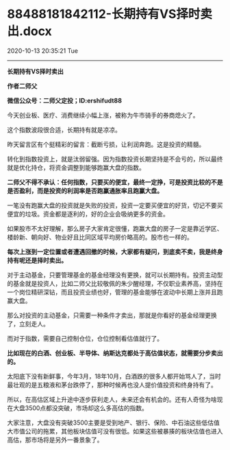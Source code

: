# 88488181842112-长期持有VS择时卖出.docx

2020-10-13 20:35:21 Tue

----

__长期持有VS择时卖出__

__作者二师父__

__微信公众号：二师父定投；ID:ershifudt88__

今天创业板、医疗、消费继续小幅上涨，被称为牛市骑手的券商熄火了。

这个指数波段很合适，长期持有就是凉凉。

昨天留言区有个挺精彩的留言：截断亏损，让利润奔跑。这是投资的精髓。

转化到指数投资上，就是汰弱留强。因为指数投资长期坚持是不会亏的，所以最终就是优化持仓，将资金调整到能够跑赢大盘的指数。

__二师父不得不承认：任何指数，只要买的便宜，最终一定挣，可是投资比较的不是是否盈利，而是投资的利润率是否跑赢通胀率且跑赢大盘。__

一笔没有跑赢大盘的投资就是失败的投资，投资一定要买便宜的好货，切记不要买便宜的垃圾。资金都是逐利的，好的企业会吸纳更多的资金。

如果股市不太好理解，那么房子大家肯定很懂，跑赢大盘的房子一定是靠近学区、楼龄新、朝向好、物业好且比同区域平均房价略高的。股市也一样的。

__每次上涨到一定位置或者遭遇回撤的时候，大家都有疑问，到底卖不卖，我是终身持有呢还是择时卖出。__

对于主动基金，只要管理基金的基金经理没有更换，就可以长期持有。投资主动型的基金就是投资人，比如二师父比较敬佩的朱少醒经理，不仅职业素养高，坚持在一个岗位精研深钻，而且投资业绩也好，管理的基金能够在波动中长期上涨并且跑赢大盘。

那么对投资的主动基金，只需要一种条件才卖出，那就是你看好的基金经理更换了，立刻走人。

而对于指数，需要自己控制仓位，仓位控制看估值就行了。

__比如现在的白酒、创业板、半导体、纳斯达克都处于高估值状态，就需要分步卖出的。__

太阳底下没有新鲜事，今年3月，18年10月，白酒跌的很多人都开始骂人了，当时最壮观的是五粮液和茅台跌停了，那种时候再也没人提价值投资和终身持有了。

所以，在高估区域上升途中逐步获利走人，未来还会有机会的。还有人奇怪为啥现在大盘3500点都没突破，市场却这么多高估的指数。

大家注意，大盘没有突破3500主要是受到地产、银行、保险、中石油这些低估值大市值公司的拖累，其他板块估值可没有很低。如果这些被暴揍的板块估值也进入高估，那市场将是另外一番景象了。

